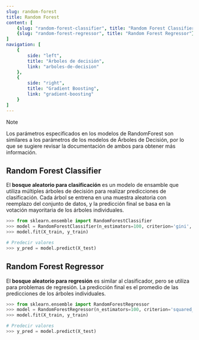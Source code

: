 ```yaml
---
slug: random-forest
title: Random Forest
content: [
	{slug: "random-forest-classifier", title: "Random Forest Classifier"},
	{slug: "random-forest-regressor", title: "Random Forest Regressor"},
]
navigation: [
	{
		side: "left",
		title: "Árboles de decisión",
		link: "arboles-de-decision"
	},
	{
		side: "right",
		title: "Gradient Boosting",
		link: "gradient-boosting"
	}
]
---
```


> [!NOTE]
> Los parámetros especificados en los modelos de RandomForest son similares a los parámetros de los modelos de Árboles de Decisión, por lo que se sugiere revisar la documentación de ambos para obtener más información.


## Random Forest Classifier

El **bosque aleatorio para clasificación** es un modelo de ensamble que utiliza múltiples árboles de decisión para realizar predicciones de clasificación. Cada árbol se entrena en una muestra aleatoria con reemplazo del conjunto de datos, y la predicción final se basa en la votación mayoritaria de los árboles individuales.

```python
>>> from sklearn.ensemble import RandomForestClassifier
>>> model = RandomForestClassifier(n_estimators=100, criterion='gini', max_depth=None, min_samples_split=2, min_samples_leaf=1, max_features='sqrt', random_state=None)
>>> model.fit(X_train, y_train)

# Predecir valores
>>> y_pred = model.predict(X_test)
```


## Random Forest Regressor

El **bosque aleatorio para regresión** es similar al clasificador, pero se utiliza para problemas de regresión. La predicción final es el promedio de las predicciones de los árboles individuales.

```python
>>> from sklearn.ensemble import RandomForestRegressor
>>> model = RandomForestRegressor(n_estimators=100, criterion='squared_error', max_depth=None, min_samples_split=2, min_samples_leaf=1, max_features='sqrt', random_state=None)
>>> model.fit(X_train, y_train)

# Predecir valores
>>> y_pred = model.predict(X_test)
```

